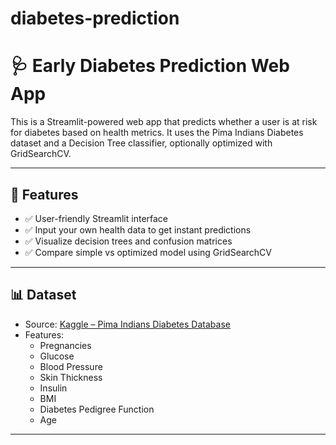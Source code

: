 # diabetes-prediction

# 🩺 Early Diabetes Prediction Web App

This is a Streamlit-powered web app that predicts whether a user is at risk for diabetes based on health metrics. It uses the Pima Indians Diabetes dataset and a Decision Tree classifier, optionally optimized with GridSearchCV.

---

## 🚀 Features

- ✅ User-friendly Streamlit interface
- ✅ Input your own health data to get instant predictions
- ✅ Visualize decision trees and confusion matrices
- ✅ Compare simple vs optimized model using GridSearchCV

---

## 📊 Dataset

- Source: [Kaggle – Pima Indians Diabetes Database](https://www.kaggle.com/uciml/pima-indians-diabetes-database)
- Features:
  - Pregnancies
  - Glucose
  - Blood Pressure
  - Skin Thickness
  - Insulin
  - BMI
  - Diabetes Pedigree Function
  - Age

---
